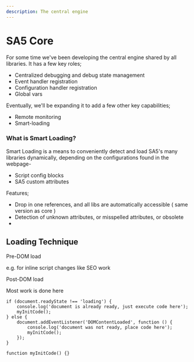 ```yaml
---
description: The central engine
---
```


# SA5 Core

For some time we've been developing the central engine shared by all libraries. It has a few key roles;

* Centralized debugging and debug state management&#x20;
* Event handler registration
* Configuration handler registration
* Global vars

Eventually, we'll be expanding it to add a few other key capabilities;

* Remote monitoring
* Smart-loading

### What is Smart Loading?

Smart Loading is a means to conveniently detect and load SA5's many libraries dynamically, depending on the configurations found in the webpage-

* Script config blocks
* SA5 custom attributes

Features;

* Drop in one references, and all libs are automatically accessible ( same version as core )
* Detection of unknown attributes, or misspelled attributes, or obsolete
*

## Loading Technique

Pre-DOM load

e.g. for inline script changes like SEO work

Post-DOM load

Most work is done here&#x20;

```
if (document.readyState !== 'loading') {
    console.log('document is already ready, just execute code here');
    myInitCode();
} else {
    document.addEventListener('DOMContentLoaded', function () {
        console.log('document was not ready, place code here');
        myInitCode();
    });
}

function myInitCode() {}
```
